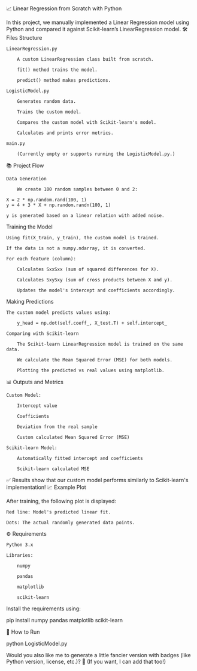 📈 Linear Regression from Scratch with Python

In this project, we manually implemented a Linear Regression model using Python and compared it against Scikit-learn’s LinearRegression model.
🛠 Files Structure

    LinearRegression.py

        A custom LinearRegression class built from scratch.

        fit() method trains the model.

        predict() method makes predictions.

    LogisticModel.py

        Generates random data.

        Trains the custom model.

        Compares the custom model with Scikit-learn's model.

        Calculates and prints error metrics.

    main.py

        (Currently empty or supports running the LogisticModel.py.)

📚 Project Flow

    Data Generation

        We create 100 random samples between 0 and 2:

    X = 2 * np.random.rand(100, 1)
    y = 4 + 3 * X + np.random.randn(100, 1)

    y is generated based on a linear relation with added noise.

Training the Model

    Using fit(X_train, y_train), the custom model is trained.

    If the data is not a numpy.ndarray, it is converted.

    For each feature (column):

        Calculates SxxSxx​ (sum of squared differences for X).

        Calculates SxySxy​ (sum of cross products between X and y).

        Updates the model's intercept and coefficients accordingly.

Making Predictions

    The custom model predicts values using:

        y_head = np.dot(self.coeff_, X_test.T) + self.intercept_

    Comparing with Scikit-learn

        The Scikit-learn LinearRegression model is trained on the same data.

        We calculate the Mean Squared Error (MSE) for both models.

        Plotting the predicted vs real values using matplotlib.

📊 Outputs and Metrics

    Custom Model:

        Intercept value

        Coefficients

        Deviation from the real sample

        Custom calculated Mean Squared Error (MSE)

    Scikit-learn Model:

        Automatically fitted intercept and coefficients

        Scikit-learn calculated MSE

✅ Results show that our custom model performs similarly to Scikit-learn's implementation!
📈 Example Plot

After training, the following plot is displayed:

    Red line: Model's predicted linear fit.

    Dots: The actual randomly generated data points.

⚙️ Requirements

    Python 3.x

    Libraries:

        numpy

        pandas

        matplotlib

        scikit-learn

Install the requirements using:

pip install numpy pandas matplotlib scikit-learn

🚀 How to Run

python LogisticModel.py

Would you also like me to generate a little fancier version with badges (like Python version, license, etc.)? 🚀
(If you want, I can add that too!)
